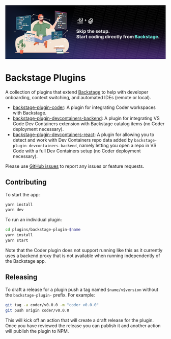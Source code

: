 <img src="./images/banner-image.png" alt="Official Coder plugins for Backstage" />

# Backstage Plugins

A collection of plugins that extend [Backstage](https://backstage.io) to help with developer onboarding, context switching, and automated IDEs (remote or local).

- [backstage-plugin-coder](./plugins/backstage-plugin-coder): A plugin for integrating Coder workspaces with Backstage.
- [backstage-plugin-devcontainers-backend](./plugins/backstage-plugin-devcontainers-backend): A plugin for integrating VS Code Dev Containers extension with Backstage catalog items (no Coder deployment necessary).
- [backstage-plugin-devcontainers-react](./plugins/backstage-plugin-devcontainers-react): A plugin for allowing you to detect and work with Dev Containers repo data added by `backstage-plugin-devcontainers-backend`, namely letting you open a repo in VS Code with a full Dev Containers setup (no Coder deployment necessary).

Please use [GitHub issues](https://github.com/coder/backstage-plugins/issues) to report any issues or feature requests.

## Contributing

To start the app:

```sh
yarn install
yarn dev
```

To run an individual plugin:

```sh
cd plugins/backstage-plugin-$name
yarn install
yarn start
```

Note that the Coder plugin does not support running like this as it currently
uses a backend proxy that is not available when running independently of the
Backstage app.

## Releasing

To draft a release for a plugin push a tag named `$name/v$version` without the
`backstage-plugin-` prefix. For example:

```sh
git tag -a coder/v0.0.0 -m "coder v0.0.0"
git push origin coder/v0.0.0
```

This will kick off an action that will create a draft release for the plugin.
Once you have reviewed the release you can publish it and another action will
publish the plugin to NPM.
